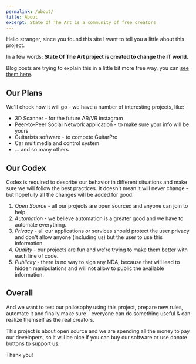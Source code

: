 ```yaml
---
permalink: /about/
title: About
excerpt: State Of The Art is a community of free creators
---
```


Hello stranger, since you found this site I want to tell you a little about this project.

In a few words: **State Of The Art project is created to change the IT world.**

Blog posts are trying to explain this in a little bit more free way, you can [see them here](/blog/).

## Our Plans

We'll check how it will go - we have a number of interesting projects, like:
* 3D Scanner - for the future AR/VR instagram
* Peer-to-Peer Social Network application - to make sure your info will be yours
* Guitarists software - to compete GuitarPro
* Car multimedia and control system
* ... and so many others

## Our Codex

Codex is required to describe our behavior in different situations and make sure we will
follow the best practices. It doesn't mean it will never change - but hopefully all the
changes will be added for good.

1. *Open Source* - all our projects are open sourced and anyone can join to help.
2. *Automation* - we believe automation is a greater good and we have to automate everything.
3. *Privacy* - all our applications or services should protect the user privacy and don't
allow anyone (including us) but the user to use this information.
4. *Quality* - our projects are fun and we're trying to make them better with each line of
code.
5. *Publicity* - there is no way to sign any NDA, because that will lead to hidden
manipulations and will not allow to public the available information.

## Overall

And we want to test our philosophy using this project, prepare new rules, automate it and
finally make sure - everyone can do something useful & can realize themself as the real
creators.

This project is about open source and we are spending all the money to pay our developers,
so it will be nice if you can buy our software or use donate buttons to support us.

Thank you!
